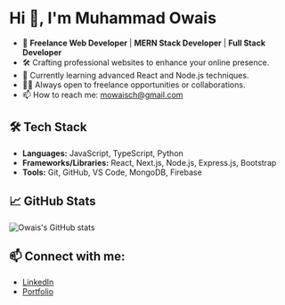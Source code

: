# Hi 👋, I'm Muhammad Owais

- 🚀 **Freelance Web Developer** | **MERN Stack Developer** | **Full Stack Developer**
- 🛠️ Crafting professional websites to enhance your online presence.
- 🌱 Currently learning advanced React and Node.js techniques.
- 👨‍💻 Always open to freelance opportunities or collaborations.
- 📫 How to reach me: [mowaisch@gmail.com](mailto:mowaisch@gmail.com)

## 🛠 Tech Stack
- **Languages:** JavaScript, TypeScript, Python
- **Frameworks/Libraries:** React, Next.js, Node.js, Express.js, Bootstrap
- **Tools:** Git, GitHub, VS Code, MongoDB, Firebase

## 📈 GitHub Stats
![Owais's GitHub stats](https://github-readme-stats.vercel.app/api?username=mowaisch&show_icons=true&theme=radical)

## 📫 Connect with me:
- [LinkedIn](https://www.linkedin.com/in/yourprofile)
- [Portfolio](https://yourportfolio.com)


